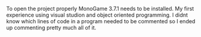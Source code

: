 To open the project properly MonoGame 3.7.1 needs to be installed. 
My first experience using visual studion and object oriented programming. I didnt know which lines of code in a program needed to be commented so I ended up commenting pretty much all of it. 
